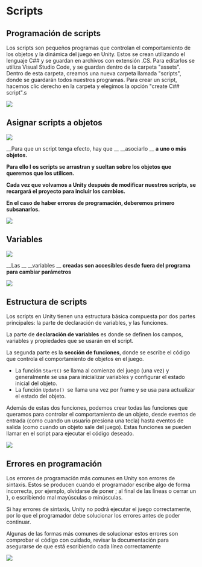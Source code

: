 # Scripts

## Programación de scripts

Los scripts son pequeños programas que controlan el comportamiento de los objetos y la dinámica del juego en Unity. Estos se crean utilizando el lenguaje C##  y se guardan en archivos con extensión .CS. Para editarlos se utiliza Visual Studio Code, y se guardan dentro de la carpeta "assets". Dentro de esta carpeta, creamos una nueva carpeta llamada "scripts", donde se guardarán todos nuestros programas. Para crear un script, hacemos clic derecho en la carpeta y elegimos la opción "create C##  script".s

![](img%5CTaller%20de%20creaci%C3%B3n%20de%20videojuegos18.png)

## Asignar scripts a objetos

![](img%5CTaller%20de%20creaci%C3%B3n%20de%20videojuegos19.png)

__Para que un script tenga efecto\, hay que __  __asociarlo __  __a uno o más objetos\.__

__Para ello l__  __os scripts se arrastran y sueltan sobre los objetos que queremos que los utilicen\.__

__Cada vez que volvamos a Unity después de modificar nuestros scripts\, se recargará el proyecto para incluir los cambios\.__

__En el caso de haber errores de programación\, deberemos primero subsanarlos\.__

![](img%5CTaller%20de%20creaci%C3%B3n%20de%20videojuegos20.png)

## Variables

![](img%5CTaller%20de%20creaci%C3%B3n%20de%20videojuegos22.png)

__Las __  <span style="color:## 9900FF"> __variables __ </span>  __creadas son accesibles desde fuera del programa para cambiar parámetros__

![](img%5CTaller%20de%20creaci%C3%B3n%20de%20videojuegos23.png)

## Estructura de scripts

Los scripts en Unity tienen una estructura básica compuesta por dos partes principales: la parte de declaración de variables, y las funciones.

La parte de **declaración de variables** es donde se definen los campos, variables y propiedades que se usarán en el script.

La segunda parte es la **sección de funciones**, donde se escribe el código que controla el comportamiento de objetos en el juego.

* La función ``Start()`` se llama al comienzo del juego (una vez) y generalmente se usa para inicializar variables y configurar el estado inicial del objeto.
* La función ``Update() ``se llama una vez por frame y se usa para actualizar el estado del objeto.

Además de estas dos funciones, podemos crear todas las funciones que queramos para controlar el comportamiento de un objeto, desde eventos de entrada (como cuando un usuario presiona una tecla) hasta eventos de salida (como cuando un objeto sale del juego). Estas funciones se pueden llamar en el script para ejecutar el código deseado.

![](img%5CTaller%20de%20creaci%C3%B3n%20de%20videojuegos25.png)

## Errores en programación

Los errores de programación más comunes en Unity son errores de sintaxis. Estos se producen cuando el programador escribe algo de forma incorrecta, por ejemplo, olvidarse de poner ; al final de las líneas o cerrar un \}, o escribiendo mal mayúsculas o minúsculas.

Si hay errores de sintaxis, Unity no podrá ejecutar el juego correctamente, por lo que el programador debe solucionar los errores antes de poder continuar.

Algunas de las formas más comunes de solucionar estos errores son comprobar el código con cuidado, revisar la documentación para asegurarse de que está escribiendo cada línea correctamente

![](img%5CTaller%20de%20creaci%C3%B3n%20de%20videojuegos27.png)
